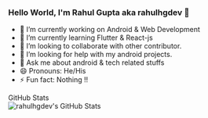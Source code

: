 ### Hello World, I'm Rahul Gupta aka rahulhgdev 👋



- 🔭 I’m currently working on Android & Web Development
- 🌱 I’m currently learning Flutter & React-js
- 👯 I’m looking to collaborate with other contributor.
- 🤔 I’m looking for help with my android projects.
- 💬 Ask me about android & tech related stuffs
- 😄 Pronouns: He/His
- ⚡ Fun fact: Nothing !!
 
<summary>GitHub Stats</summary>
  <img align="left" alt="rahulhgdev's GitHub Stats" src="https://github-readme-stats.rahulhgdev.vercel.app/api?username=rahulhgdev&show_icons=true&hide_border=true" />
  

